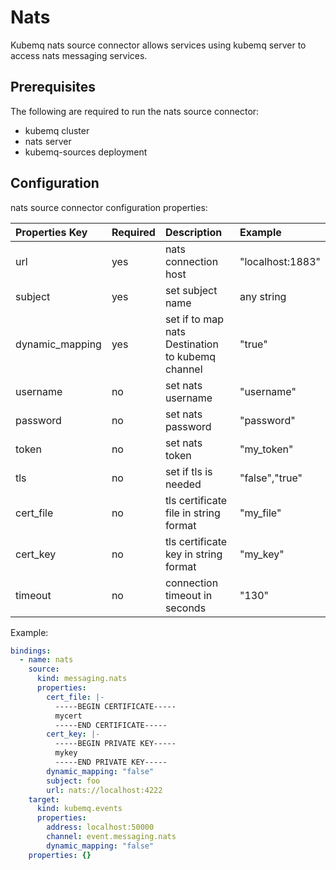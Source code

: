 # Nats

Kubemq nats source connector allows services using kubemq server to access nats messaging services.

## Prerequisites

The following are required to run the nats source connector:

* kubemq cluster
* nats server
* kubemq-sources deployment

## Configuration

nats source connector configuration properties:

| Properties Key | Required | Description | Example |
| :--- | :--- | :--- | :--- |
| url | yes | nats connection host | "localhost:1883" |
| subject | yes | set subject name | any string |
| dynamic\_mapping | yes | set if to map nats Destination to kubemq channel | "true" |
| username | no | set nats username | "username" |
| password | no | set nats password | "password" |
| token | no | set nats token | "my\_token" |
| tls | no | set if tls is needed | "false","true" |
| cert\_file | no | tls certificate file in string format | "my\_file" |
| cert\_key | no | tls certificate key in string format | "my\_key" |
| timeout | no | connection timeout in seconds | "130" |

Example:

```yaml
bindings:
  - name: nats
    source:
      kind: messaging.nats
      properties:
        cert_file: |-
          -----BEGIN CERTIFICATE-----
          mycert
          -----END CERTIFICATE-----
        cert_key: |-
          -----BEGIN PRIVATE KEY-----
          mykey
          -----END PRIVATE KEY-----
        dynamic_mapping: "false"
        subject: foo
        url: nats://localhost:4222
    target:
      kind: kubemq.events
      properties:
        address: localhost:50000
        channel: event.messaging.nats
        dynamic_mapping: "false"
    properties: {}
```

